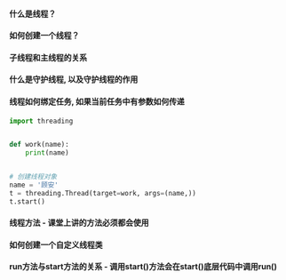 #### 什么是线程？

#### 如何创建一个线程？

#### 子线程和主线程的关系

#### 什么是守护线程, 以及守护线程的作用

#### 线程如何绑定任务, 如果当前任务中有参数如何传递

```python
import threading


def work(name):
    print(name)


# 创建线程对象
name = '顾安'
t = threading.Thread(target=work, args=(name,))
t.start()
```

#### 线程方法 - 课堂上讲的方法必须都会使用

#### 如何创建一个自定义线程类

#### run方法与start方法的关系 - 调用start()方法会在start()底层代码中调用run()
